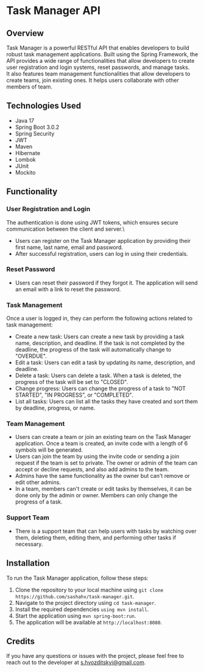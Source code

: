 # Task Manager API

## Overview
  Task Manager is a powerful RESTful API that enables developers to build robust task management applications. Built using the Spring Framework, the API provides a wide range of functionalities that allow developers to create user registration and login systems, reset passwords, and manage tasks.  \
  It also features team management functionalities that allow developers to create teams, join existing ones. It helps users collaborate with other members of team.

## Technologies Used
- Java 17
- Spring Boot 3.0.2
- Spring Security
- JWT
- Maven
- Hibernate
- Lombok
- JUnit
- Mockito

## Functionality
### User Registration and Login
The authentication is done using JWT tokens, which ensures secure communication between the client and server.\
- Users can register on the Task Manager application by providing their first name, last name, email and password. 
- After successful registration, users can log in using their credentials.

### Reset Password
- Users can reset their password if they forgot it. The application will send an email with a link to reset the password.

### Task Management
Once a user is logged in, they can perform the following actions related to task management:
- Create a new task: Users can create a new task by providing a task name, description, and deadline. If the task is not completed by the deadline, the progress of the task will automatically change to "OVERDUE".
- Edit a task: Users can edit a task by updating its name, description, and deadline.
- Delete a task: Users can delete a task. When a task is deleted, the progress of the task will be set to "CLOSED".
- Change progress: Users can change the progress of a task to "NOT STARTED", "IN PROGRESS", or "COMPLETED".
- List all tasks: Users can list all the tasks they have created and sort them by deadline, progress, or name.

### Team Management
- Users can create a team or join an existing team on the Task Manager application. Once a team is created, an invite code with a length of 6 symbols will be generated. 
- Users can join the team by using the invite code or sending a join request if the team is set to private. The owner or admin of the team can accept or decline requests, and also add admins to the team. 
- Admins have the same functionality as the owner but can't remove or edit other admins. 
- In a team, members can't create or edit tasks by themselves, it can be done only by the admin or owner. Members can only change the progress of a task.

### Support Team
- There is a support team that can help users with tasks by watching over them, deleting them, editing them, and performing other tasks if necessary.

## Installation
To run the Task Manager application, follow these steps:
1. Clone the repository to your local machine using `git clone https://github.com/sashahv/task-manager.git`.
2. Navigate to the project directory using `cd task-manager`.
3. Install the required dependencies `using mvn install`.
4. Start the application using `mvn spring-boot:run`.
5. The application will be available at `http://localhost:8080`.

## Credits
If you have any questions or issues with the project, please feel free to reach out to the developer at s.hvozditskyi@gmail.com.
